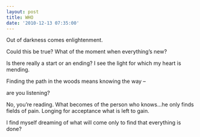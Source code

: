 ```yaml
---
layout: post
title: WHO
date: '2010-12-13 07:35:00'
---
```


Out of darkness comes
enlightenment.

Could this be true?
What of the moment
when everything’s new?

Is there really a start
or an ending?
I see the light for
which my heart is mending.

Finding the path in the woods
means knowing the way –

are you listening?

No, you’re reading.
What becomes of the person
who knows…he only finds
fields of pain.
Longing for acceptance
what is left to gain.

I find myself dreaming of what will come
only to find that everything is done?

